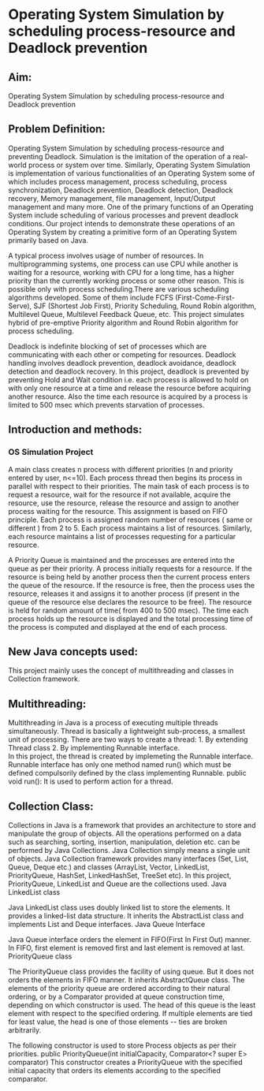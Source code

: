 # Operating System Simulation by scheduling process-resource and Deadlock prevention

## Aim:  
Operating System Simulation by scheduling process-resource and Deadlock prevention

## Problem Definition:

Operating System Simulation by scheduling process-resource and preventing Deadlock. Simulation is the imitation of the operation of a real-world process or system over time. Similarly, Operating System Simulation is implementation of various functionalities of an Operating System some of which includes process management, process scheduling, process synchronization, Deadlock prevention, Deadlock detection, Deadlock recovery, Memory management, file management, Input/Output management and many more. One of the primary functions of an Operating System include scheduling of various processes and prevent deadlock conditions. Our project intends to demonstrate these  operations of an Operating System by creating a primitive form of an Operating System primarily based on Java. 

A typical process involves usage of number of resources. In multiprogramming systems, one process can use CPU while another is waiting for a resource,  working with CPU for a long time, has a higher priority than the currently working process or some other reason. This is possible only with process scheduling.There are various scheduling algorithms developed. Some of them include FCFS (First-Come-First-Serve), SJF (Shortest Job First), Priority Scheduling, Round Robin algorithm, Multilevel Queue, Multilevel Feedback Queue, etc. This project simulates hybrid of pre-emptive Priority algorithm and Round Robin algorithm for process scheduling. 

Deadlock is indefinite blocking of set of processes which are communicating with each other or competing for resources. Deadlock handling involves deadlock prevention, deadlock avoidance, deadlock detection and deadlock recovery. In this project, deadlock is prevented by preventing Hold and Wait condition i.e. each process is allowed to hold on with only one resource at a time and release the resource before acquiring another resource. Also the time each resource is acquired by a process is limited to 500 msec which prevents starvation of processes.
	
## Introduction and methods:

### OS Simulation Project

A main class creates n process with different priorities (n and priority entered by user, n<=10). Each process thread then begins its process in parallel with respect to their priorities. The main task of each process is to request a resource, wait for the resource if not available, acquire the resource, use the resource, release the resource and assign to another process waiting for the resource. This assignment is based on FIFO principle. Each process is assigned random number of resources ( same or different ) from 2 to 5. Each process maintains a list of  resources.  Similarly, each resource maintains a list of processes requesting for a particular resource. 

A Priority Queue is maintained and the processes are entered into the queue as per their priority. A process initially requests for a resource. If the resource is being held by another process then the current process enters the queue of the resource. If the resource is free, then the process uses the resource, releases it and assigns it to another process (if present in the queue of the resource else declares the resource to be free). The resource is held for random amount of time( from 400 to 500 msec). The time each process holds up the resource is displayed and the total processing time of the process is computed and displayed at the end of each process.  

## New Java concepts used:
This project mainly uses the concept of multithreading and classes in Collection framework. 

## Multithreading:
Multithreading in Java is a process of executing multiple threads simultaneously. Thread is basically a lightweight sub-process, a smallest unit of processing. 
There are two ways to create a thread:
	1. By extending Thread class
	2. By implementing Runnable interface.	
In this project, the thread is created by implemeting the Runnable interface. Runnable interface has only one method named run() which must be defined compulsorily defined by the class implementing Runnable. 
	public void run(): It is used to perform action for a thread.
	
## Collection Class:
Collections in Java is a framework that provides an architecture to store and manipulate the group of objects. All the operations performed on a data such as searching, sorting, insertion, manipulation, deletion etc. can be performed by Java Collections. Java Collection simply means a single unit of objects. Java Collection framework provides many interfaces (Set, List, Queue, Deque etc.) and classes (ArrayList, Vector, LinkedList, PriorityQueue, HashSet, LinkedHashSet, TreeSet etc). In  this project, PriorityQueue, LinkedList and Queue are the collections used. 
Java LinkedList class
			
Java LinkedList class uses doubly linked list to store the elements. It provides a linked-list data structure. It inherits the AbstractList class and implements List and Deque interfaces.
Java Queue Interface

Java Queue interface orders the element in FIFO(First In First Out) manner. In FIFO, first element is removed first and last element is removed at last.
PriorityQueue class

The PriorityQueue class provides the facility of using queue. But it does not orders the elements in FIFO manner. It inherits AbstractQueue class. The elements of the priority queue are ordered according to their natural ordering, or by a Comparator provided at queue construction time, depending on which constructor is used. The head of this queue is the least element with respect to the specified ordering. If multiple elements are tied for least value, the head is one of those elements -- ties are broken arbitrarily. 

The following constructor is used to store Process objects as per their priorities.
		public PriorityQueue(int initialCapacity, Comparator<? super E> comparator)
This constructor creates a PriorityQueue with the specified initial capacity that orders its elements according to the specified comparator.
